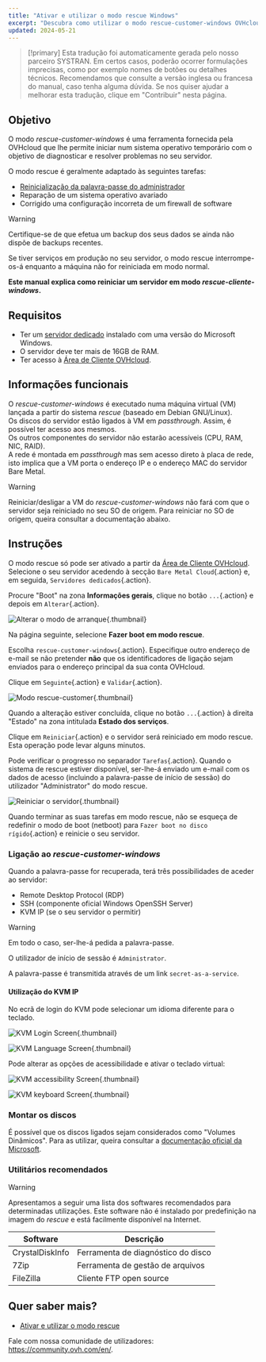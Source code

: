 ```yaml
---
title: "Ativar e utilizar o modo rescue Windows"
excerpt: "Descubra como utilizar o modo rescue-customer-windows OVHcloud para solucionar problemas com o seu servidor dedicado"
updated: 2024-05-21
---
```


> [!primary]
> Esta tradução foi automaticamente gerada pelo nosso parceiro SYSTRAN. Em certos casos, poderão ocorrer formulações imprecisas, como por exemplo nomes de botões ou detalhes técnicos. Recomendamos que consulte a versão inglesa ou francesa do manual, caso tenha alguma dúvida. Se nos quiser ajudar a melhorar esta tradução, clique em "Contribuir" nesta página.
>

## Objetivo

O modo *rescue-customer-windows* é uma ferramenta fornecida pela OVHcloud que lhe permite iniciar num sistema operativo temporário com o objetivo de diagnosticar e resolver problemas no seu servidor.

O modo rescue é geralmente adaptado às seguintes tarefas:

- [Reinicialização da palavra-passe do administrador](/pages/bare_metal_cloud/dedicated_servers/changing-admin-password-on-windows)
- Reparação de um sistema operativo avariado
- Corrigido uma configuração incorreta de um firewall de software

> [!warning]
>
> Certifique-se de que efetua um backup dos seus dados se ainda não dispõe de backups recentes.
>
> Se tiver serviços em produção no seu servidor, o modo rescue interrompe-os-á enquanto a máquina não for reiniciada em modo normal.
>

**Este manual explica como reiniciar um servidor em modo *rescue-cliente-windows*.**

## Requisitos

- Ter um [servidor dedicado](/links/bare-metal/bare-metal) instalado com uma versão do Microsoft Windows.
- O servidor deve ter mais de 16GB de RAM.
- Ter acesso à [Área de Cliente OVHcloud](/links/manager).

## Informações funcionais

O *rescue-customer-windows* é executado numa máquina virtual (VM) lançada a partir do sistema *rescue* (baseado em Debian GNU/Linux).<br>
Os discos do servidor estão ligados à VM em *passthrough*. Assim, é possível ter acesso aos mesmos.<br>
Os outros componentes do servidor não estarão acessíveis (CPU, RAM, NIC, RAID).<br>
A rede é montada em *passthrough* mas sem acesso direto à placa de rede, isto implica que a VM porta o endereço IP e o endereço MAC do servidor Bare Metal.

> [!warning]
>
> Reiniciar/desligar a VM do *rescue-customer-windows* não fará com que o servidor seja reiniciado no seu SO de origem.
> Para reiniciar no SO de origem, queira consultar a documentação abaixo.

## Instruções

O modo rescue só pode ser ativado a partir da [Área de Cliente OVHcloud](/links/manager). Selecione o seu servidor acedendo à secção `Bare Metal Cloud`{.action} e, em seguida, `Servidores dedicados`{.action}.

Procure "Boot" na zona **Informações gerais**, clique no botão `...`{.action} e depois em `Alterar`{.action}.

![Alterar o modo de arranque](images/rescue-mode-001.png){.thumbnail}

Na página seguinte, selecione **Fazer boot em modo rescue**.

Escolha `rescue-customer-windows`{.action}. Especifique outro endereço de e-mail se não pretender **não** que os identificadores de ligação sejam enviados para o endereço principal da sua conta OVHcloud.

Clique em `Seguinte`{.action} e `Validar`{.action}.

![Modo rescue-customer](images/manager-rescue-windows-menu.png){.thumbnail}

Quando a alteração estiver concluída, clique no botão `...`{.action} à direita "Estado" na zona intitulada **Estado dos serviços**.

Clique em `Reiniciar`{.action} e o servidor será reiniciado em modo rescue. Esta operação pode levar alguns minutos.

Pode verificar o progresso no separador `Tarefas`{.action}. Quando o sistema de rescue estiver disponível, ser-lhe-á enviado um e-mail com os dados de acesso (incluindo a palavra-passe de início de sessão) do utilizador "Administrator" do modo rescue.

![Reiniciar o servidor](images/rescue-mode-02.png){.thumbnail}

Quando terminar as suas tarefas em modo rescue, não se esqueça de redefinir o modo de boot (netboot) para `Fazer boot no disco rígido`{.action} e reinicie o seu servidor.

### Ligação ao *rescue-customer-windows*

Quando a palavra-passe for recuperada, terá três possibilidades de aceder ao servidor:

- Remote Desktop Protocol (RDP)
- SSH (componente oficial Windows OpenSSH Server)
- KVM IP (se o seu servidor o permitir)

> [!warning]
>
> Em todo o caso, ser-lhe-á pedida a palavra-passe.
>
> O utilizador de início de sessão é `Administrator`.
>
> A palavra-passe é transmitida através de um link `secret-as-a-service`.

#### Utilização do KVM IP

No ecrã de login do KVM pode selecionar um idioma diferente para o teclado.

![KVM Login Screen](images/rescue-kvm-login-screen.png){.thumbnail}

![KVM Language Screen](images/rescue-kvm-login-language.png){.thumbnail}

Pode alterar as opções de acessibilidade e ativar o teclado virtual:

![KVM accessibility Screen](images/rescue-kvm-login-accessibility.png){.thumbnail}

![KVM keyboard Screen](images/rescue-kvm-login-keyboard.png){.thumbnail}

### Montar os discos

É possível que os discos ligados sejam considerados como "Volumes Dinâmicos". Para as utilizar, queira consultar a [documentação oficial da Microsoft](https://learn.microsoft.com/en-us/troubleshoot/windows-server/backup-and-storage/troubleshoot-disk-management#a-dynamic-disks-status-is-foreign).

### Utilitários recomendados

> [!warning]
>
> Apresentamos a seguir uma lista dos softwares recomendados para determinadas utilizações.
> Este software não é instalado por predefinição na imagem do *rescue* e está facilmente disponível na Internet.

| Software | Descrição |
| --- | --- |
| CrystalDiskInfo | Ferramenta de diagnóstico do disco |
| 7Zip | Ferramenta de gestão de arquivos |
| FileZilla | Cliente FTP open source |

## Quer saber mais?

- [Ativar e utilizar o modo rescue](/pages/bare_metal_cloud/dedicated_servers/rescue_mode)

Fale com nossa comunidade de utilizadores: <https://community.ovh.com/en/>.
